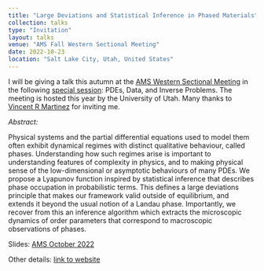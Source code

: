 ```yaml
---
title: "Large Deviations and Statistical Inference in Phased Materials"
collection: talks
type: "Invitation"
layout: talks
venue: "AMS Fall Western Sectional Meeting"
date: 2022-10-23
location: "Salt Lake City, Utah, United States"
---
```


I will be giving a talk this autumn at the [AMS Western Sectional Meeting](https://www.ams.org/meetings/sectional/2295_program.html) in the following [special session](https://www.ams.org/meetings/sectional/2295_program_ss7.html#title): PDEs, Data, and Inverse Problems. The meeting is hosted this year by the University of Utah. Many thanks to [Vincent R Martinez](http://math.hunter.cuny.edu/vmartine/) for inviting me.

_Abstract:_ 

Physical systems and the partial differential equations used to model them often exhibit dynamical regimes with distinct qualitative behaviour, called phases. Understanding how such regimes arise is important to understanding features of complexity in physics, and to making physical sense of the low-dimensional or asymptotic behaviours of many PDEs. We propose a Lyapunov function inspired by statistical inference that describes phase occupation in probabilistic terms. This defines a large deviations principle that makes our framework valid outside of equilibrium, and extends it beyond the usual notion of a Landau phase. Importantly, we recover from this an inference algorithm which extracts the microscopic dynamics of order parameters that correspond to macroscopic observations of phases.

Slides: [AMS October 2022](AMS_Oct_2022.pdf)

Other details: [link to website](http://www.ams.org/meetings/sectional/2295_program_sunday.html)
